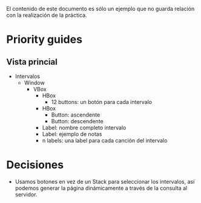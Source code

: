 El contenido de este documento es sólo un ejemplo que no guarda
relación con la realización de la práctica.

# Priority guides

## Vista princial

  * Intervalos
      * Window
          * VBox
              * HBox
                  * 12 buttons: un botón para cada intervalo
              * HBox
                  * Button: ascendente
                  * Button: descendente
              * Label: nombre completo intervalo
              * Label: ejemplo de notas
              * n labels: una label para cada canción del intervalo


# Decisiones

* Usamos botones en vez de un Stack para seleccionar los intervalos, así podemos generar la página dinámicamente a través de la consulta al servidor.
